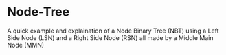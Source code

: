 # Node-Tree
A quick example and explaination of a Node Binary Tree (NBT) using a Left Side Node (LSN) and a Right Side Node (RSN) all made by a Middle Main Node (MMN)
